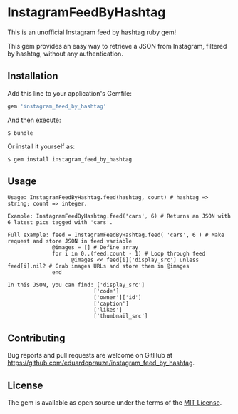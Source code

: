 # InstagramFeedByHashtag

This is an unofficial Instagram feed by hashtag ruby gem!

This gem provides an easy way to retrieve a JSON from Instagram, filtered by hashtag, without any authentication.

## Installation

Add this line to your application's Gemfile:

```ruby
gem 'instagram_feed_by_hashtag'
```

And then execute:

    $ bundle

Or install it yourself as:

    $ gem install instagram_feed_by_hashtag

## Usage


    Usage: InstagramFeedByHashtag.feed(hashtag, count) # hashtag => string; count => integer.

    Example: InstagramFeedByHashtag.feed('cars', 6) # Returns an JSON with 6 latest pics tagged with 'cars'.

    Full example: feed = InstagramFeedByHashtag.feed( 'cars', 6 ) # Make request and store JSON in feed variable
                  @images = [] # Define array
                  for i in 0..(feed.count - 1) # Loop through feed
                        @images << feed[i]['display_src'] unless feed[i].nil? # Grab images URLs and store them in @images
                  end

    In this JSON, you can find: ['display_src']
                               ['code']
                               ['owner']['id']
                               ['caption']
                               ['likes']
                               ['thumbnail_src']



## Contributing

Bug reports and pull requests are welcome on GitHub at https://github.com/eduardoprauze/instagram_feed_by_hashtag.


## License

The gem is available as open source under the terms of the [MIT License](http://opensource.org/licenses/MIT).

